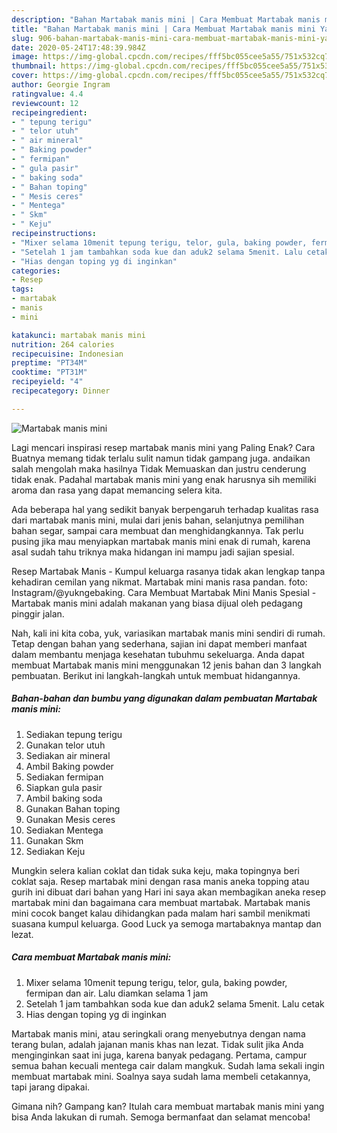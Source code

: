 ```yaml
---
description: "Bahan Martabak manis mini | Cara Membuat Martabak manis mini Yang Enak dan Simpel"
title: "Bahan Martabak manis mini | Cara Membuat Martabak manis mini Yang Enak dan Simpel"
slug: 906-bahan-martabak-manis-mini-cara-membuat-martabak-manis-mini-yang-enak-dan-simpel
date: 2020-05-24T17:48:39.984Z
image: https://img-global.cpcdn.com/recipes/fff5bc055cee5a55/751x532cq70/martabak-manis-mini-foto-resep-utama.jpg
thumbnail: https://img-global.cpcdn.com/recipes/fff5bc055cee5a55/751x532cq70/martabak-manis-mini-foto-resep-utama.jpg
cover: https://img-global.cpcdn.com/recipes/fff5bc055cee5a55/751x532cq70/martabak-manis-mini-foto-resep-utama.jpg
author: Georgie Ingram
ratingvalue: 4.4
reviewcount: 12
recipeingredient:
- " tepung terigu"
- " telor utuh"
- " air mineral"
- " Baking powder"
- " fermipan"
- " gula pasir"
- " baking soda"
- " Bahan toping"
- " Mesis ceres"
- " Mentega"
- " Skm"
- " Keju"
recipeinstructions:
- "Mixer selama 10menit tepung terigu, telor, gula, baking powder, fermipan dan air. Lalu diamkan selama 1 jam"
- "Setelah 1 jam tambahkan soda kue dan aduk2 selama 5menit. Lalu cetak"
- "Hias dengan toping yg di inginkan"
categories:
- Resep
tags:
- martabak
- manis
- mini

katakunci: martabak manis mini 
nutrition: 264 calories
recipecuisine: Indonesian
preptime: "PT34M"
cooktime: "PT31M"
recipeyield: "4"
recipecategory: Dinner

---
```



![Martabak manis mini](https://img-global.cpcdn.com/recipes/fff5bc055cee5a55/751x532cq70/martabak-manis-mini-foto-resep-utama.jpg)

Lagi mencari inspirasi resep martabak manis mini yang Paling Enak? Cara Buatnya memang tidak terlalu sulit namun tidak gampang juga. andaikan salah mengolah maka hasilnya Tidak Memuaskan dan justru cenderung tidak enak. Padahal martabak manis mini yang enak harusnya sih memiliki aroma dan rasa yang dapat memancing selera kita.

Ada beberapa hal yang sedikit banyak berpengaruh terhadap kualitas rasa dari martabak manis mini, mulai dari jenis bahan, selanjutnya pemilihan bahan segar, sampai cara membuat dan menghidangkannya. Tak perlu pusing jika mau menyiapkan martabak manis mini enak di rumah, karena asal sudah tahu triknya maka hidangan ini mampu jadi sajian spesial.

Resep Martabak Manis - Kumpul keluarga rasanya tidak akan lengkap tanpa kehadiran cemilan yang nikmat. Martabak mini manis rasa pandan. foto: Instagram/@yukngebaking. Cara Membuat Martabak Mini Manis Spesial - Martabak manis mini adalah makanan yang biasa dijual oleh pedagang pinggir jalan.


Nah, kali ini kita coba, yuk, variasikan martabak manis mini sendiri di rumah. Tetap dengan bahan yang sederhana, sajian ini dapat memberi manfaat dalam membantu menjaga kesehatan tubuhmu sekeluarga. Anda dapat membuat Martabak manis mini menggunakan 12 jenis bahan dan 3 langkah pembuatan. Berikut ini langkah-langkah untuk membuat hidangannya.

<!--inarticleads1-->

##### Bahan-bahan dan bumbu yang digunakan dalam pembuatan Martabak manis mini:

1. Sediakan  tepung terigu
1. Gunakan  telor utuh
1. Sediakan  air mineral
1. Ambil  Baking powder
1. Sediakan  fermipan
1. Siapkan  gula pasir
1. Ambil  baking soda
1. Gunakan  Bahan toping
1. Gunakan  Mesis ceres
1. Sediakan  Mentega
1. Gunakan  Skm
1. Sediakan  Keju


Mungkin selera kalian coklat dan tidak suka keju, maka topingnya beri coklat saja. Resep martabak mini dengan rasa manis aneka topping atau gurih ini dibuat dari bahan yang Hari ini saya akan membagikan aneka resep martabak mini dan bagaimana cara membuat martabak. Martabak manis mini cocok banget kalau dihidangkan pada malam hari sambil menikmati suasana kumpul keluarga. Good Luck ya semoga martabaknya mantap dan lezat. 

<!--inarticleads2-->

##### Cara membuat Martabak manis mini:

1. Mixer selama 10menit tepung terigu, telor, gula, baking powder, fermipan dan air. Lalu diamkan selama 1 jam
1. Setelah 1 jam tambahkan soda kue dan aduk2 selama 5menit. Lalu cetak
1. Hias dengan toping yg di inginkan


Martabak manis mini, atau seringkali orang menyebutnya dengan nama terang bulan, adalah jajanan manis khas nan lezat. Tidak sulit jika Anda menginginkan saat ini juga, karena banyak pedagang. Pertama, campur semua bahan kecuali mentega cair dalam mangkuk. Sudah lama sekali ingin membuat martabak mini. Soalnya saya sudah lama membeli cetakannya, tapi jarang dipakai. 

Gimana nih? Gampang kan? Itulah cara membuat martabak manis mini yang bisa Anda lakukan di rumah. Semoga bermanfaat dan selamat mencoba!

